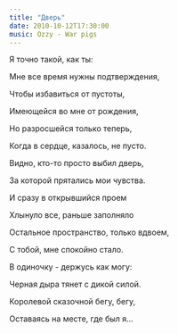 ```yaml
---
title: "Дверь"
date: 2010-10-12T17:30:00
music: Ozzy - War pigs
---
```


Я точно такой, как ты:

Мне все время нужны подтверждения,

Чтобы избавиться от пустоты,

Имеющейся во мне от рождения,



Но разросшейся только теперь,

Когда в сердце, казалось, не пусто.

Видно, кто-то просто выбил дверь,

За которой прятались мои чувства.



И сразу в открывшийся проем

Хлынуло все, раньше заполняло

Остальное пространство, только вдвоем,

С тобой, мне спокойно стало.



В одиночку - держусь как могу:

Черная дыра тянет с дикой силой.

Королевой сказочной бегу, бегу,

Оставаясь на месте, где был я...
